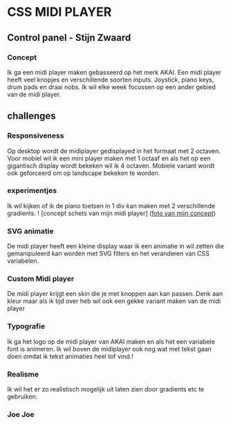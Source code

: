 # CSS MIDI PLAYER
## Control panel - Stijn Zwaard

### Concept
Ik ga een midi player maken gebasseerd op het merk AKAI. Een midi player heeft veel knopjes en verschillende soorten inputs. Joystick, piano keys, drum pads en draai nobs. Ik wil elke week focussen op een ander gebied van de midi player.

## challenges
### Responsiveness
Op desktop wordt de midiplayer gedisplayed in het formaat met 2 octaven. Voor mobiel wil ik een mini player maken met 1 octaaf en als het op een gigantisch display wordt bekeken wil ik 4 octaven. Mobiele variant wordt ook geforceerd om op landscape bekeken te worden.

### experimentjes
Ik wil kijken of ik de piano toetsen in 1 div kan maken met 2 verschillende gradients.
! [concept schets van mijn midi player] ([foto van mijn concept](https://imgur.com/a/LV6PVqo))

### SVG animatie
De midi player heeft een kleine display waar ik een animatie in wil zetten die gemanipuleerd kan worden met SVG filters en het veranderen van CSS variabelen.

### Custom Midi player
De midi player krijgt een skin die je met knoppen aan kan passen. Denk aan kleur maar als ik tijd over heb wil ook een gekke variant maken van de midi player

### Typografie
Ik ga het logo op de midi player van AKAI maken en als het een variabele font is animeren. Ik wil boven de midiplayer ook nog wat met tekst gaan doen omdat ik tekst animaties heel tof vind.!

### Realisme
Ik wil het er zo realistisch mogelijk uit laten zien door gradients etc te gebruiken.

### Joe Joe
